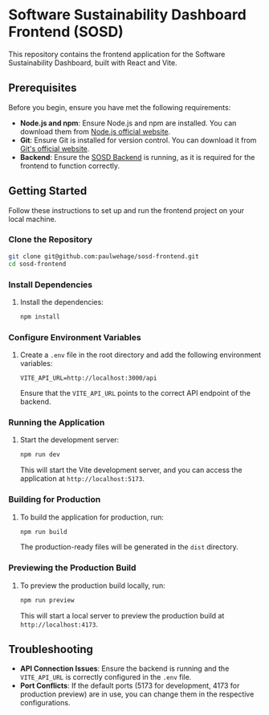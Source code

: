
# Software Sustainability Dashboard Frontend (SOSD)

This repository contains the frontend application for the Software Sustainability Dashboard, built with React and Vite.

## Prerequisites

Before you begin, ensure you have met the following requirements:

- **Node.js and npm**: Ensure Node.js and npm are installed. You can download them from [Node.js official website](https://nodejs.org/).
- **Git**: Ensure Git is installed for version control. You can download it from [Git's official website](https://git-scm.com/).
- **Backend**: Ensure the [SOSD Backend](https://github.com/paulwehage/sosd-backend) is running, as it is required for the frontend to function correctly.

## Getting Started

Follow these instructions to set up and run the frontend project on your local machine.

### Clone the Repository

```sh
git clone git@github.com:paulwehage/sosd-frontend.git
cd sosd-frontend
```

### Install Dependencies

1. Install the dependencies:

    ```sh
    npm install
    ```

### Configure Environment Variables

1. Create a `.env` file in the root directory and add the following environment variables:

    ```env
    VITE_API_URL=http://localhost:3000/api
    ```

   Ensure that the `VITE_API_URL` points to the correct API endpoint of the backend.

### Running the Application

1. Start the development server:

    ```sh
    npm run dev
    ```

   This will start the Vite development server, and you can access the application at `http://localhost:5173`.

### Building for Production

1. To build the application for production, run:

    ```sh
    npm run build
    ```

   The production-ready files will be generated in the `dist` directory.

### Previewing the Production Build

1. To preview the production build locally, run:

    ```sh
    npm run preview
    ```

   This will start a local server to preview the production build at `http://localhost:4173`.

## Troubleshooting

- **API Connection Issues**: Ensure the backend is running and the `VITE_API_URL` is correctly configured in the `.env` file.
- **Port Conflicts**: If the default ports (5173 for development, 4173 for production preview) are in use, you can change them in the respective configurations.

